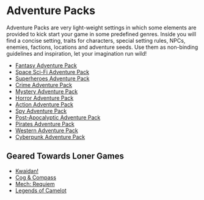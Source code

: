 # Adventure Packs

Adventure Packs are very light-weight settings in which some elements are provided to kick start your game in some predefined genres.
Inside you will find a concise setting, traits for characters, special setting rules, NPCs, enemies, factions, locations and adventure seeds.
Use them as non-binding guidelines and inspiration, let your imagination run wild!

- [Fantasy Adventure Pack](en/AP01_fantasy.md)
- [Space Sci-Fi Adventure Pack](en/AP02_Space.md)
- [Superheroes Adventure Pack](en/AP03_superheroes.md.md)
- [Crime Adventure Pack](en/AP04_crime.md)
- [Mystery Adventure Pack](en/AP05_mystery.md)
- [Horror Adventure Pack](en/AP06_horror.md)
- [Action Adventure Pack](en/AP07_action_adventure.md)
- [Spy Adventure Pack](en/AP08_spy.md)
- [Post-Apocalyptic Adventure Pack](en/AP09_postapoc.md)
- [Pirates Adventure Pack](en/AP10_pirates.md) 
- [Western Adventure Pack](en/AP11_western.md)
- [Cyberpunk Adventure Pack](en/AP12_cyberpunk.md)

## Geared Towards Loner Games

- [Kwaidan!](en/AP13_kwaidan.md)
- [Cog & Compass](en/AP14_Cog&Compass.md)
- [Mech: Requiem](en/AP15_mech_requiem)
- [Legends of Camelot](en/AP16_legends_of_camelot.md)